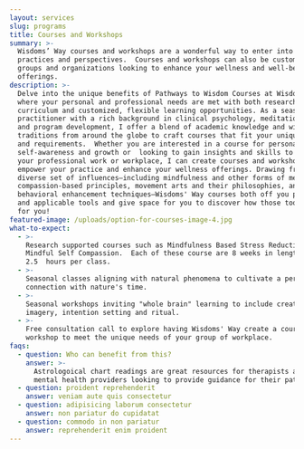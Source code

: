 ```yaml
---
layout: services
slug: programs
title: Courses and Workshops
summary: >-
  Wisdoms’ Way courses and workshops are a wonderful way to enter into new
  practices and perspectives.  Courses and workshops can also be custom made for
  groups and organizations looking to enhance your wellness and well-being
  offerings. 
description: >-
  Delve into the unique benefits of Pathways to Wisdom Courses at Wisdoms’ Way,
  where your personal and professional needs are met with both research inspired
  curriculum and customized, flexible learning opportunities. As a seasoned
  practitioner with a rich background in clinical psychology, meditation, yoga
  and program development, I offer a blend of academic knowledge and wisdom
  traditions from around the globe to craft courses that fit your unique goals
  and requirements.  Whether you are interested in a course for personal
  self-awareness and growth or  looking to gain insights and skills to enhance
  your professional work or workplace, I can create courses and workshops to
  empower your practice and enhance your wellness offerings. Drawing from a
  diverse set of influences—including mindfulness and other forms of meditation,
  compassion-based principles, movement arts and their philosophies, and
  behavioral enhancement techniques—Wisdoms' Way courses both off you practical
  and applicable tools and give space for you to discover how those tools work
  for you!
featured-image: /uploads/option-for-courses-image-4.jpg
what-to-expect:
  - >-
    Research supported courses such as Mindfulness Based Stress Reduction and
    Mindful Self Compassion.  Each of these course are 8 weeks in length and
    2.5  hours per class. 
  - >-
    Seasonal classes aligning with natural phenomena to cultivate a personal
    connection with nature's time.
  - >-
    Seasonal workshops inviting "whole brain" learning to include creativity,
    imagery, intention setting and ritual.
  - >-
    Free consultation call to explore having Wisdoms' Way create a course or
    workshop to meet the unique needs of your group of workplace.
faqs:
  - question: Who can benefit from this?
    answer: >-
      Astrologoical chart readings are great resources for therapists and other
      mental health providers looking to provide guidance for their patients.
  - question: proident reprehenderit
    answer: veniam aute quis consectetur
  - question: adipisicing laborum consectetur
    answer: non pariatur do cupidatat
  - question: commodo in non pariatur
    answer: reprehenderit enim proident
---
```


